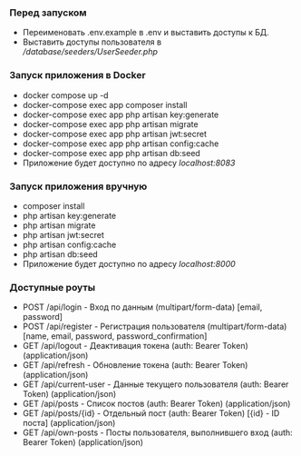 ### Перед запуском
- Переименовать .env.example в .env и выставить доступы к БД.
- Выставить доступы пользователя в <i>/database/seeders/UserSeeder.php</i>

### Запуск приложения в Docker
- docker compose up -d
- docker-compose exec app composer install
- docker-compose exec app php artisan key:generate
- docker-compose exec app php artisan migrate
- docker-compose exec app php artisan jwt:secret
- docker-compose exec app php artisan config:cache
- docker-compose exec app php artisan db:seed
- Приложение будет доступно по адресу <i>localhost:8083</i>

### Запуск приложения вручную
- composer install
- php artisan key:generate
- php artisan migrate
- php artisan jwt:secret
- php artisan config:cache
- php artisan db:seed
- Приложение будет доступно по адресу <i>localhost:8000</i>

### Доступные роуты
- POST /api/login        - Вход по данным (multipart/form-data) [email, password]
- POST /api/register     - Регистрация пользователя (multipart/form-data) [name, email, password, password_confirmation]
- GET /api/logout        - Деактивация токена (auth: Bearer Token) (application/json)
- GET /api/refresh       - Обновление токена (auth: Bearer Token) (application/json)
- GET /api/current-user  - Данные текущего пользователя (auth: Bearer Token) (application/json)
- GET /api/posts         - Список постов (auth: Bearer Token) (application/json)
- GET /api/posts/{id}    - Отдельный пост (auth: Bearer Token) [{id} - ID поста] (application/json)
- GET /api/own-posts     - Посты пользователя, выполнившего вход (auth: Bearer Token) (application/json)
